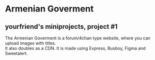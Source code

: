 # Armenian Goverment

## yourfriend's miniprojects, project #1

The Armenian Goverment is a forum/4chan type website, where you can upload images with titles.  
It also doubles as a CDN. It is made using Express, Busboy, Figma and Sweetalert.
